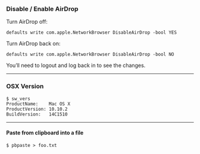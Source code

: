 ### Disable / Enable AirDrop 

Turn AirDrop off:

```defaults write com.apple.NetworkBrowser DisableAirDrop -bool YES```

Turn AirDrop back on:

```defaults write com.apple.NetworkBrowser DisableAirDrop -bool NO```

You’ll need to logout and log back in to see the changes.

___

### OSX Version

```
$ sw_vers
ProductName:	Mac OS X
ProductVersion:	10.10.2
BuildVersion:	14C1510
```

___

#### Paste from clipboard into a file 

```
$ pbpaste > foo.txt
```

